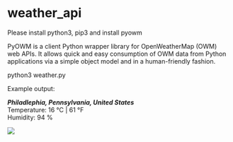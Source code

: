# weather_api

Please install python3, pip3 and install pyowm 

PyOWM is a client Python wrapper library for OpenWeatherMap (OWM) web APIs. It allows quick and easy consumption of OWM data from Python applications via a simple object model and in a human-friendly fashion.

python3 weather.py

Example output:

*********Philadlephia, Pennsylvania, United States*********  
Temperature: 16 °C | 61 °F  
Humidity: 94 %  

![](image_result.gif)